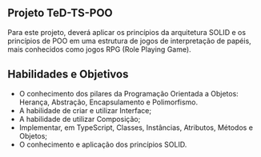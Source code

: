 ## Projeto TeD-TS-POO

Para este projeto, deverá aplicar os princípios da arquitetura SOLID e os princípios de POO em uma 
estrutura de jogos de interpretação de papéis, mais conhecidos como jogos RPG (Role Playing Game).

## Habilidades e Objetivos 

- O conhecimento dos pilares da Programação Orientada a Objetos: Herança, Abstração, Encapsulamento e Polimorfismo.
- A habilidade de criar e utilizar Interface;
- A habilidade de utilizar Composição;
- Implementar, em TypeScript, Classes, Instâncias, Atributos, Métodos e Objetos;
- O conhecimento e aplicação dos princípios SOLID.
